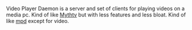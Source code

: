 Video Player Daemon is a server and set of clients for playing videos on a media pc. Kind of like [Mythtv](http://www.mythtv.org/) but with less features and less bloat. Kind of like [mpd](http://www.musicpd.org/) except for video.